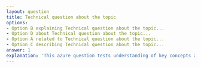 ```yaml
---
layout: question
title: Technical question about the topic
options:
- Option B explaining Technical question about the topic...
- Option D about Technical question about the topic...
- Option A related to Technical question about the topic...
- Option C describing Technical question about the topic...
answer: 1
explanation: 'This azure question tests understanding of key concepts and best practices.'
---
```

